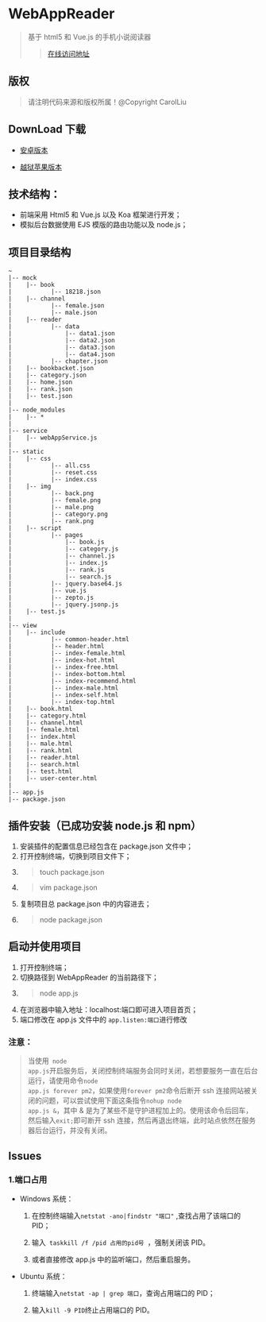 # WebAppReader

> 基于 html5 和 Vue.js 的手机小说阅读器 
>> [在线访问地址]( http://reader.cnkj.site:9527)

## 版权

>请注明代码来源和版权所属！@Copyright CarolLiu

## DownLoad 下载

* [安卓版本](https://raw.githubusercontent.com/carolcoral/WebAPP/master/WebAppReader.apk)

* [越狱苹果版本](https://raw.githubusercontent.com/carolcoral/WebAPP/master/WebAppReader.ipa)

## 技术结构：
* 前端采用 Html5 和 Vue.js 以及 Koa 框架进行开发；
* 模拟后台数据使用 EJS 模版的路由功能以及 node.js；

## 项目目录结构
```
~
|-- mock
|    |-- book
|           |-- 18218.json
|    |-- channel
|           |-- female.json
|           |-- male.json
|    |-- reader
|           |-- data
|               |-- data1.json
|               |-- data2.json
|               |-- data3.json
|               |-- data4.json
|           |-- chapter.json
|    |-- bookbacket.json
|    |-- category.json
|    |-- home.json
|    |-- rank.json
|    |-- test.json
|
|-- node_modules
|    |-- *
|
|-- service
|    |-- webAppService.js
|
|-- static
|    |-- css
|           |-- all.css
|           |-- reset.css
|           |-- index.css
|    |-- img
|           |-- back.png
|           |-- female.png
|           |-- male.png
|           |-- category.png
|           |-- rank.png
|    |-- script
|           |-- pages
|               |-- book.js
|               |-- category.js
|               |-- channel.js
|               |-- index.js
|               |-- rank.js
|               |-- search.js
|           |-- jquery.base64.js
|           |-- vue.js
|           |-- zepto.js
|           |-- jquery.jsonp.js
|    |-- test.js
|
|-- view
|    |-- include
|           |-- common-header.html
|           |-- header.html
|           |-- index-female.html
|           |-- index-hot.html
|           |-- index-free.html
|           |-- index-bottom.html
|           |-- index-recommend.html
|           |-- index-male.html
|           |-- index-self.html
|           |-- index-top.html
|    |-- book.html
|    |-- category.html
|    |-- channel.html
|    |-- female.html
|    |-- index.html
|    |-- male.html
|    |-- rank.html
|    |-- reader.html
|    |-- search.html
|    |-- test.html
|    |-- user-center.html
|
|-- app.js
|-- package.json

```

## 插件安装（已成功安装 node.js 和 npm）
1. 安装插件的配置信息已经包含在 package.json 文件中；
2. 打开控制终端，切换到项目文件下；
3. >touch package.json
4. >vim package.json
5. 复制项目总 package.json 中的内容进去；
6. >node package.json

## 启动并使用项目
1. 打开控制终端；
2. 切换路径到 WebAppReader 的当前路径下；
3. >node app.js
4. 在浏览器中输入地址：localhost:端口即可进入项目首页；
5. 端口修改在 app.js 文件中的 <code>app.listen:端口</code>进行修改

### 注意：

>当使用<code> node app.js</code>开启服务后，关闭控制终端服务会同时关闭，若想要服务一直在后台运行，请使用命令<code>node app.js forever pm2</code>，如果使用<code>forever pm2</code>命令后断开 ssh 连接网站被关闭的问题，可以尝试使用下面这条指令<code>nohup node app.js &</code>，其中 & 是为了某些不是守护进程加上的。使用该命令后回车，然后输入<code>exit;</code>即可断开 ssh 连接，然后再退出终端，此时站点依然在服务器后台运行，并没有关闭。

## Issues
### 1.端口占用
 * Windows 系统：
 
      1. 在控制终端输入<code>netstat -ano|findstr "端口"</code> ,查找占用了该端口的 PID；

      2. 输入<code> taskkill /f /pid 占用的pid号 </code>，强制关闭该 PID。

      3. 或者直接修改 app.js 中的监听端口，然后重启服务。
  
 * Ubuntu 系统：

      1. 终端输入<code>netstat -ap | grep 端口</code>，查询占用端口的 PID；

      2. 输入<code>kill -9 PID</code>终止占用端口的 PID。

